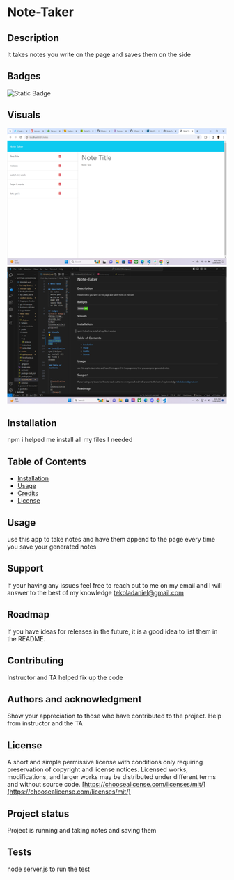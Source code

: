 
# Note-Taker

## Description
  It takes notes you write on the page and saves them on the side

## Badges
![Static Badge](https://img.shields.io/badge/license-mit-brightgreen)

## Visuals

![Alt text](image.png)
![Alt text](image-1.png)

## Installation
npm i helped me install all my files I needed
 
 ## Table of Contents 
  
  
  
  - [Installation](#installation)
  - [Usage](#usage)
  - [Credits](#credits)
  - [License](#license)

## Usage
  
 use this app to take notes and have them append to the page every time you save your generated notes
  

## Support
If your having any issues feel free to reach out to me on my email and I will answer to the best of my knowledge
tekoladaniel@gmail.com

## Roadmap
If you have ideas for releases in the future, it is a good idea to list them in the README.

## Contributing
Instructor and TA helped fix up the code

## Authors and acknowledgment
Show your appreciation to those who have contributed to the project.
Help from instructor and the TA

## License
 
A short and simple permissive license with conditions only requiring preservation of copyright and license notices. Licensed works, modifications, and larger works may be distributed under different terms and without source code.
  [https://choosealicense.com/licenses/mit/](https://choosealicense.com/licenses/mit/)

## Project status
Project is running and taking notes and saving them

  
  ## Tests
  node server.js to run the test 


